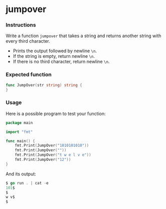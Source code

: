 # jumpover

### Instructions

Write a function `jumpover` that takes a string and returns another string with every third character.

- Prints the output followed by newline `\n`.
- If the string is empty, return newline `\n`.
- If there is no third character, return newline `\n`.

### Expected function

```go
func JumpOver(str string) string {
}
```

### Usage

Here is a possible program to test your function:

```go
package main

import "fmt"

func main() {
    fmt.Print(JumpOver("1010101010"))
    fmt.Print(JumpOver(""))
    fmt.Print(JumpOver("t w e l v e"))
    fmt.Print(JumpOver("12"))
}
```

And its output:

```go
$ go run . | cat -e
101$
$
w v$
$
```
